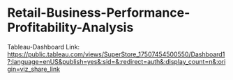# Retail-Business-Performance-Profitability-Analysis

Tableau-Dashboard Link: https://public.tableau.com/views/SuperStore_17507454500550/Dashboard1?:language=enUS&publish=yes&:sid=&:redirect=auth&:display_count=n&:origin=viz_share_link

